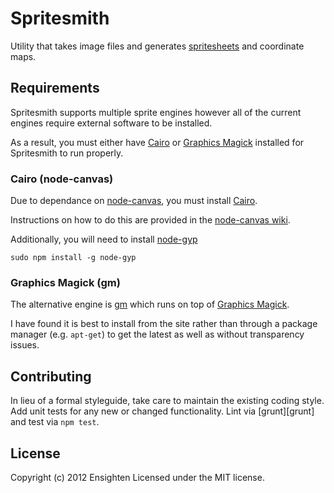 Spritesmith
===========
Utility that takes image files and generates [spritesheets](http://en.wikipedia.org/wiki/Sprite_%28computer_graphics%29#Sprites_by_CSS) and coordinate maps.

Requirements
------------
Spritesmith supports multiple sprite engines however all of the current engines require external software to be installed.

As a result, you must either have [Cairo](http://cairographics.org/) or [Graphics Magick](http://www.graphicsmagick.org/) installed for Spritesmith to run properly.

### Cairo (node-canvas)
Due to dependance on [node-canvas](https://github.com/learnboost/node-canvas), you must install [Cairo](http://cairographics.org/).

Instructions on how to do this are provided in the [node-canvas wiki](https://github.com/LearnBoost/node-canvas/wiki/_pages).

Additionally, you will need to install [node-gyp](https://github.com/TooTallNate/node-gyp/)
```shell
sudo npm install -g node-gyp
```

### Graphics Magick (gm)
The alternative engine is [gm](https://github.com/aheckmann/gm) which runs on top of [Graphics Magick](http://www.graphicsmagick.org/).

I have found it is best to install from the site rather than through a package manager (e.g. `apt-get`) to get the latest as well as without transparency issues.

Contributing
------------
In lieu of a formal styleguide, take care to maintain the existing coding style. Add unit tests for any new or changed functionality. Lint via [grunt][grunt] and test via `npm test`.

License
-------
Copyright (c) 2012 Ensighten
Licensed under the MIT license.
